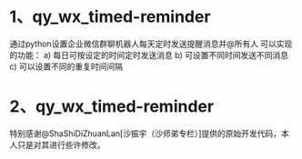 # 1、qy_wx_timed-reminder
通过python设置企业微信群聊机器人每天定时发送提醒消息并@所有人
可以实现的功能：
a) 每日可按设定的时间定时发送消息
b) 可设置不同时间发送不同消息
c) 可以设置不同的重复时间间隔
# 2、qy_wx_timed-reminder
特别感谢@ShaShiDiZhuanLan[沙振宇（沙师弟专栏）]提供的原始开发代码，本人只是对其进行些许修改。
